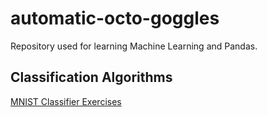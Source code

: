# automatic-octo-goggles
Repository used for learning Machine Learning and Pandas.

## Classification Algorithms
[MNIST Classifier Exercises](https://github.com/bnicholson206/automatic-octo-goggles/blob/master/MNIST_Classifiers_Intro.ipynb)

